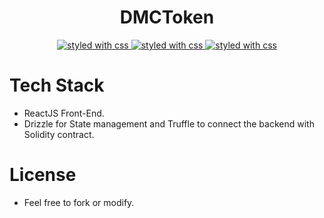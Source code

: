 <h1 align="center">
  DMCToken
</h1>
 
<p align="center">
  <a href="https://github.com/prettier/prettier">
    <img
      src="https://img.shields.io/badge/styled_with-css-ff69b4.svg?style=flat-square"
      alt="styled with css"
    />
  </a>
    <a href="https://github.com/prettier/prettier">
    <img
      src="https://img.shields.io/badge/build-ReactJS-051937.svg?style=flat-square"
      alt="styled with css"
    />
  </a>
      <a href="https://github.com/prettier/prettier">
    <img
      src="https://img.shields.io/badge/Contract_build_with-Solidity-000000.svg?style=flat-square"
      alt="styled with css"
    />
  </a>
</p>



# Tech Stack
  - ReactJS Front-End.
  - Drizzle for State management and Truffle to connect the backend with Solidity contract.

# License
  - Feel free to fork or modify.
